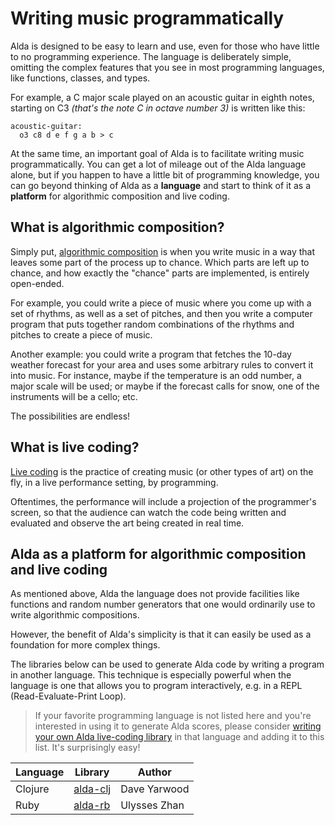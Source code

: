 # Writing music programmatically

Alda is designed to be easy to learn and use, even for those who have little to
no programming experience. The language is deliberately simple, omitting the
complex features that you see in most programming languages, like functions,
classes, and types.

For example, a C major scale played on an acoustic guitar in eighth notes,
starting on C3 _(that's the note C in octave number 3)_ is written like this:

```alda
acoustic-guitar:
  o3 c8 d e f g a b > c
```

At the same time, an important goal of Alda is to facilitate writing music
programmatically. You can get a lot of mileage out of the Alda language alone,
but if you happen to have a little bit of programming knowledge, you can go
beyond thinking of Alda as a **language** and start to think of it as a
**platform** for algorithmic composition and live coding.

## What is algorithmic composition?

Simply put, [algorithmic
composition](https://en.wikipedia.org/wiki/Algorithmic_composition) is when you
write music in a way that leaves some part of the process up to chance. Which
parts are left up to chance, and how exactly the "chance" parts are implemented,
is entirely open-ended.

For example, you could write a piece of music where you come up with a set of
rhythms, as well as a set of pitches, and then you write a computer program that
puts together random combinations of the rhythms and pitches to create a piece
of music.

Another example: you could write a program that fetches the 10-day weather
forecast for your area and uses some arbitrary rules to convert it into music.
For instance, maybe if the temperature is an odd number, a major scale will be
used; or maybe if the forecast calls for snow, one of the instruments will be a
cello; etc.

The possibilities are endless!

## What is live coding?

[Live coding](https://en.wikipedia.org/wiki/Live_coding) is the practice of
creating music (or other types of art) on the fly, in a live performance
setting, by programming.

Oftentimes, the performance will include a projection of the programmer's
screen, so that the audience can watch the code being written and evaluated and
observe the art being created in real time.

## Alda as a platform for algorithmic composition and live coding

As mentioned above, Alda the language does not provide facilities like functions
and random number generators that one would ordinarily use to write algorithmic
compositions.

However, the benefit of Alda's simplicity is that it can easily be used as a
foundation for more complex things.

The libraries below can be used to generate Alda code by writing a program in
another language. This technique is especially powerful when the language is one
that allows you to program interactively, e.g. in a REPL (Read-Evaluate-Print
Loop).

> If your favorite programming language is not listed here and you're interested
> in using it to generate Alda scores, please consider [writing your own Alda
> live-coding library][write-your-own-alda-library] in that language and adding it
> to this list. It's surprisingly easy!

| Language | Library    | Author       |
|----------|------------|--------------|
| Clojure  | [alda-clj] | Dave Yarwood |
| Ruby     | [alda-rb]  | Ulysses Zhan |

[alda-clj]: https://github.com/daveyarwood/alda-clj
[alda-rb]: https://github.com/UlyssesZh/alda-rb
[write-your-own-alda-library]: implementing-an-alda-library.md
